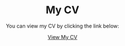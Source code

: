 
<h1 style="text-align: center;">My CV</h1>

<p style="text-align: center;">
    You can view my CV by clicking the link below:
</p>

<p style="text-align: center;">
    <a href="Amr_Abdelbaky_cv.pdf">View My CV</a>
</p>
